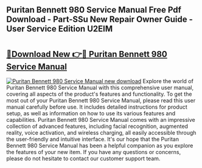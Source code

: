 ## Puritan Bennett 980 Service Manual Free Pdf Download - Part-SSu New Repair Owner Guide - User Service Edition U2EIM

# <h2><a href="http://bc32342.oget.top/?id=Puritan+Bennett+980+Service+Manual">🔗Download New 👉🔴 Puritan Bennett 980 Service Manual</a></h2>

[![Puritan Bennett 980 Service Manual new download](https://i.imgur.com/5g1atiW.png)](http://bc32342.oget.top/?id=Puritan+Bennett+980+Service+Manual)
Explore the world of Puritan Bennett 980 Service Manual with this comprehensive user manual, covering all aspects of the product's features and functionality. To get the most out of your Puritan Bennett 980 Service Manual, please read this user manual carefully before use. It includes detailed instructions for product setup, as well as information on how to use its various features and capabilities. Puritan Bennett 980 Service Manual comes with an impressive collection of advanced features, including facial recognition, augmented reality, voice activation, and wireless charging, all easily accessible through the user-friendly and intuitive interface. It's our hope that the Puritan Bennett 980 Service Manual has been a helpful companion as you explore the features of your new item. If you have any questions or concerns, please do not hesitate to contact our customer support team.
